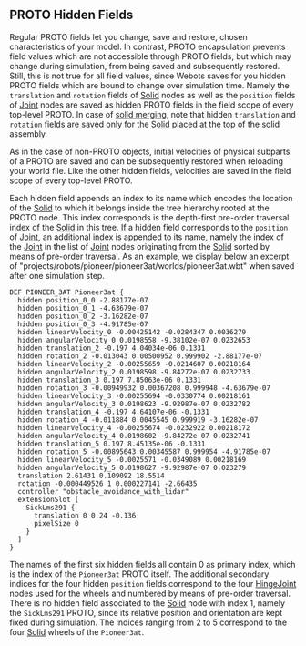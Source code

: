 ## PROTO Hidden Fields

Regular PROTO fields let you change, save and restore, chosen characteristics of your model.
In contrast, PROTO encapsulation prevents field values which are not accessible through PROTO fields, but which may change during simulation, from being saved and subsequently restored.
Still, this is not true for all field values, since Webots saves for you hidden PROTO fields which are bound to change over simulation time.
Namely the `translation` and `rotation` fields of [Solid](solid.md) nodes as well as the `position` fields of [Joint](joint.md) nodes are saved as hidden PROTO fields in the field scope of every top-level PROTO.
In case of [solid merging](physics.md#implicit-solid-merging-and-joints), note that hidden `translation` and `rotation` fields are saved only for the [Solid](solid.md) placed at the top of the solid assembly.

As in the case of non-PROTO objects, initial velocities of physical subparts of a PROTO are saved and can be subsequently restored when reloading your world file.
Like the other hidden fields, velocities are saved in the field scope of every top-level PROTO.

Each hidden field appends an index to its name which encodes the location of the [Solid](solid.md) to which it belongs inside the tree hierarchy rooted at the PROTO node.
This index corresponds is the depth-first pre-order traversal index of the [Solid](solid.md) in this tree.
If a hidden field corresponds to the `position` of [Joint](joint.md), an additional index is appended to its name, namely the index of the [Joint](joint.md) in the list of [Joint](joint.md) nodes originating from the [Solid](solid.md) sorted by means of pre-order traversal.
As an example, we display below an excerpt of "projects/robots/pioneer/pioneer3at/worlds/pioneer3at.wbt" when saved after one simulation step.

```
DEF PIONEER_3AT Pioneer3at {
  hidden position_0_0 -2.88177e-07
  hidden position_0_1 -4.63679e-07
  hidden position_0_2 -3.16282e-07
  hidden position_0_3 -4.91785e-07
  hidden linearVelocity_0 -0.00425142 -0.0284347 0.0036279
  hidden angularVelocity_0 0.0198558 -9.38102e-07 0.0232653
  hidden translation_2 -0.197 4.04034e-06 0.1331
  hidden rotation_2 -0.013043 0.00500952 0.999902 -2.88177e-07
  hidden linearVelocity_2 -0.00255659 -0.0214607 0.00218164
  hidden angularVelocity_2 0.0198598 -9.84272e-07 0.0232733
  hidden translation_3 0.197 7.85063e-06 0.1331
  hidden rotation_3 -0.00949932 0.00367208 0.999948 -4.63679e-07
  hidden linearVelocity_3 -0.00255694 -0.0330774 0.00218161
  hidden angularVelocity_3 0.0198623 -9.92987e-07 0.0232782
  hidden translation_4 -0.197 4.64107e-06 -0.1331
  hidden rotation_4 -0.011884 0.0045545 0.999919 -3.16282e-07
  hidden linearVelocity_4 -0.00255674 -0.0232922 0.00218172
  hidden angularVelocity_4 0.0198602 -9.84272e-07 0.0232741
  hidden translation_5 0.197 8.45135e-06 -0.1331
  hidden rotation_5 -0.00895643 0.00345587 0.999954 -4.91785e-07
  hidden linearVelocity_5 -0.0025571 -0.0349089 0.00218169
  hidden angularVelocity_5 0.0198627 -9.92987e-07 0.023279
  translation 2.61431 0.109092 18.5514
  rotation -0.000449526 1 0.000227141 -2.66435
  controller "obstacle_avoidance_with_lidar"
  extensionSlot [
    SickLms291 {
      translation 0 0.24 -0.136
      pixelSize 0
    }
  ]
}
```

The names of the first six hidden fields all contain 0 as primary index, which is the index of the `Pioneer3at` PROTO itself.
The additional secondary indices for the four hidden `position` fields correspond to the four [HingeJoint](hingejoint.md) nodes used for the wheels and numbered by means of pre-order traversal.
There is no hidden field associated to the [Solid](solid.md) node with index 1, namely the `SickLms291` PROTO, since its relative position and orientation are kept fixed during simulation.
The indices ranging from 2 to 5 correspond to the four [Solid](solid.md) wheels of the `Pioneer3at`.
